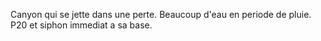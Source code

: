 Canyon qui se jette dans une perte. Beaucoup d'eau en periode de pluie. P20  et siphon immediat a sa base.